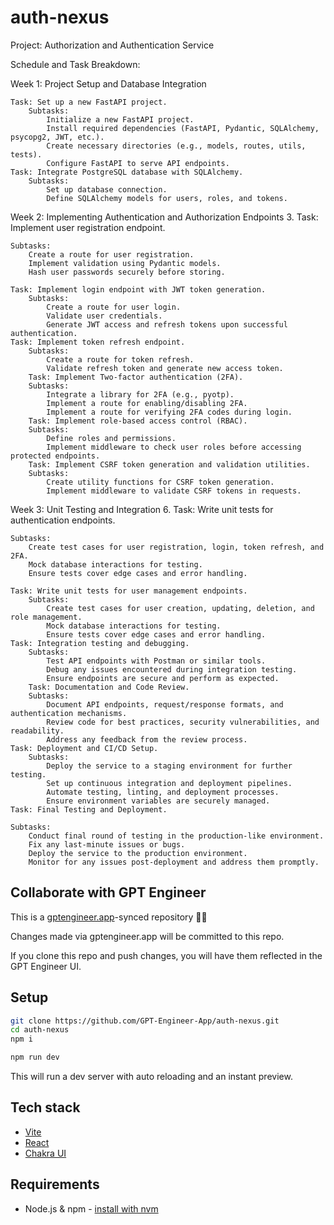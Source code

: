 # auth-nexus

Project: Authorization and Authentication Service

Schedule and Task Breakdown:

Week 1: Project Setup and Database Integration

    Task: Set up a new FastAPI project.
        Subtasks:
            Initialize a new FastAPI project.
            Install required dependencies (FastAPI, Pydantic, SQLAlchemy, psycopg2, JWT, etc.).
            Create necessary directories (e.g., models, routes, utils, tests).
            Configure FastAPI to serve API endpoints.
    Task: Integrate PostgreSQL database with SQLAlchemy.
        Subtasks:
            Set up database connection.
            Define SQLAlchemy models for users, roles, and tokens.

Week 2: Implementing Authentication and Authorization Endpoints
3. Task: Implement user registration endpoint.

    Subtasks:
        Create a route for user registration.
        Implement validation using Pydantic models.
        Hash user passwords securely before storing.

    Task: Implement login endpoint with JWT token generation.
        Subtasks:
            Create a route for user login.
            Validate user credentials.
            Generate JWT access and refresh tokens upon successful authentication.
    Task: Implement token refresh endpoint.
        Subtasks:
            Create a route for token refresh.
            Validate refresh token and generate new access token.
        Task: Implement Two-factor authentication (2FA).
        Subtasks:
            Integrate a library for 2FA (e.g., pyotp).
            Implement a route for enabling/disabling 2FA.
            Implement a route for verifying 2FA codes during login.
        Task: Implement role-based access control (RBAC).
        Subtasks:
            Define roles and permissions.
            Implement middleware to check user roles before accessing protected endpoints.
        Task: Implement CSRF token generation and validation utilities.
        Subtasks:
            Create utility functions for CSRF token generation.
            Implement middleware to validate CSRF tokens in requests.

Week 3: Unit Testing and Integration
6. Task: Write unit tests for authentication endpoints.

    Subtasks:
        Create test cases for user registration, login, token refresh, and 2FA.
        Mock database interactions for testing.
        Ensure tests cover edge cases and error handling.

    Task: Write unit tests for user management endpoints.
        Subtasks:
            Create test cases for user creation, updating, deletion, and role management.
            Mock database interactions for testing.
            Ensure tests cover edge cases and error handling.
    Task: Integration testing and debugging.
        Subtasks:
            Test API endpoints with Postman or similar tools.
            Debug any issues encountered during integration testing.
            Ensure endpoints are secure and perform as expected.
        Task: Documentation and Code Review.
        Subtasks:
            Document API endpoints, request/response formats, and authentication mechanisms.
            Review code for best practices, security vulnerabilities, and readability.
            Address any feedback from the review process.
    Task: Deployment and CI/CD Setup.
        Subtasks:
            Deploy the service to a staging environment for further testing.
            Set up continuous integration and deployment pipelines.
            Automate testing, linting, and deployment processes.
            Ensure environment variables are securely managed.
    Task: Final Testing and Deployment.

    Subtasks:
        Conduct final round of testing in the production-like environment.
        Fix any last-minute issues or bugs.
        Deploy the service to the production environment.
        Monitor for any issues post-deployment and address them promptly.


## Collaborate with GPT Engineer

This is a [gptengineer.app](https://gptengineer.app)-synced repository 🌟🤖

Changes made via gptengineer.app will be committed to this repo.

If you clone this repo and push changes, you will have them reflected in the GPT Engineer UI.

## Setup

```sh
git clone https://github.com/GPT-Engineer-App/auth-nexus.git
cd auth-nexus
npm i
```

```sh
npm run dev
```

This will run a dev server with auto reloading and an instant preview.

## Tech stack

- [Vite](https://vitejs.dev/)
- [React](https://react.dev/)
- [Chakra UI](https://chakra-ui.com/)

## Requirements

- Node.js & npm - [install with nvm](https://github.com/nvm-sh/nvm#installing-and-updating)
